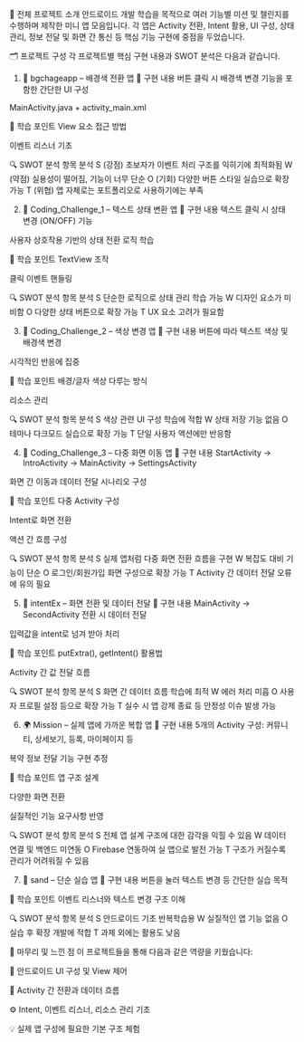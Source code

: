 📘 전체 프로젝트 소개
안드로이드 개발 학습을 목적으로 여러 기능별 미션 및 챌린지를 수행하며 제작한 미니 앱 모음입니다.
각 앱은 Activity 전환, Intent 활용, UI 구성, 상태 관리, 정보 전달 및 화면 간 통신 등 핵심 기능 구현에 중점을 두었습니다.

🗂️ 프로젝트 구성
각 프로젝트별 핵심 구현 내용과 SWOT 분석은 다음과 같습니다.

1. 🌈 bgchageapp – 배경색 전환 앱
📌 구현 내용
버튼 클릭 시 배경색 변경 기능을 포함한 간단한 UI 구성

MainActivity.java + activity_main.xml

🧠 학습 포인트
View 요소 접근 방법

이벤트 리스너 기초

🔍 SWOT 분석
항목	분석
S (강점)	초보자가 이벤트 처리 구조를 익히기에 최적화됨
W (약점)	실용성이 떨어짐, 기능이 너무 단순
O (기회)	다양한 버튼 스타일 실습으로 확장 가능
T (위협)	앱 자체로는 포트폴리오로 사용하기에는 부족

2. 🧠 Coding_Challenge_1 – 텍스트 상태 변환 앱
📌 구현 내용
텍스트 클릭 시 상태 변경 (ON/OFF) 기능

사용자 상호작용 기반의 상태 전환 로직 학습

🧠 학습 포인트
TextView 조작

클릭 이벤트 핸들링

🔍 SWOT 분석
항목	분석
S	단순한 로직으로 상태 관리 학습 가능
W	디자인 요소가 미비함
O	다양한 상태 버튼으로 확장 가능
T	UX 요소 고려가 필요함

3. 🎨 Coding_Challenge_2 – 색상 변경 앱
📌 구현 내용
버튼에 따라 텍스트 색상 및 배경색 변경

시각적인 반응에 집중

🧠 학습 포인트
배경/글자 색상 다루는 방식

리소스 관리

🔍 SWOT 분석
항목	분석
S	색상 관련 UI 구성 학습에 적합
W	상태 저장 기능 없음
O	테마나 다크모드 실습으로 확장 가능
T	단일 사용자 액션에만 반응함

4. 📲 Coding_Challenge_3 – 다중 화면 이동 앱
📌 구현 내용
StartActivity → IntroActivity → MainActivity → SettingsActivity

화면 간 이동과 데이터 전달 시나리오 구성

🧠 학습 포인트
다중 Activity 구성

Intent로 화면 전환

액션 간 흐름 구성

🔍 SWOT 분석
항목	분석
S	실제 앱처럼 다중 화면 전환 흐름을 구현
W	복잡도 대비 기능이 단순
O	로그인/회원가입 화면 구성으로 확장 가능
T	Activity 간 데이터 전달 오류에 유의 필요

5. 🚀 intentEx – 화면 전환 및 데이터 전달
📌 구현 내용
MainActivity → SecondActivity 전환 시 데이터 전달

입력값을 intent로 넘겨 받아 처리

🧠 학습 포인트
putExtra(), getIntent() 활용법

Activity 간 값 전달 흐름

🔍 SWOT 분석
항목	분석
S	화면 간 데이터 흐름 학습에 최적
W	에러 처리 미흡
O	사용자 프로필 설정 등으로 확장 가능
T	실수 시 앱 강제 종료 등 안정성 이슈 발생 가능

6. 🌍 Mission – 실제 앱에 가까운 복합 앱
📌 구현 내용
5개의 Activity 구성: 커뮤니티, 상세보기, 등록, 마이페이지 등

복약 정보 전달 기능 구현 추정

🧠 학습 포인트
앱 구조 설계

다양한 화면 전환

실질적인 기능 요구사항 반영

🔍 SWOT 분석
항목	분석
S	전체 앱 설계 구조에 대한 감각을 익힐 수 있음
W	데이터 연결 및 백엔드 미연동
O	Firebase 연동하여 실 앱으로 발전 가능
T	구조가 커질수록 관리가 어려워질 수 있음

7. 🧪 sand – 단순 실습 앱
📌 구현 내용
버튼을 눌러 텍스트 변경 등 간단한 실습 목적

🧠 학습 포인트
이벤트 리스너와 텍스트 변경 구조 이해

🔍 SWOT 분석
항목	분석
S	안드로이드 기초 반복학습용
W	실질적인 앱 기능 없음
O	실습 후 확장 개발에 적합
T	과제 외에는 활용도 낮음

🏁 마무리 및 느낀 점
이 프로젝트들을 통해 다음과 같은 역량을 키웠습니다:

📱 안드로이드 UI 구성 및 View 제어

🔄 Activity 간 전환과 데이터 흐름

⚙️ Intent, 이벤트 리스너, 리소스 관리 기초

💡 실제 앱 구성에 필요한 기본 구조 체험


